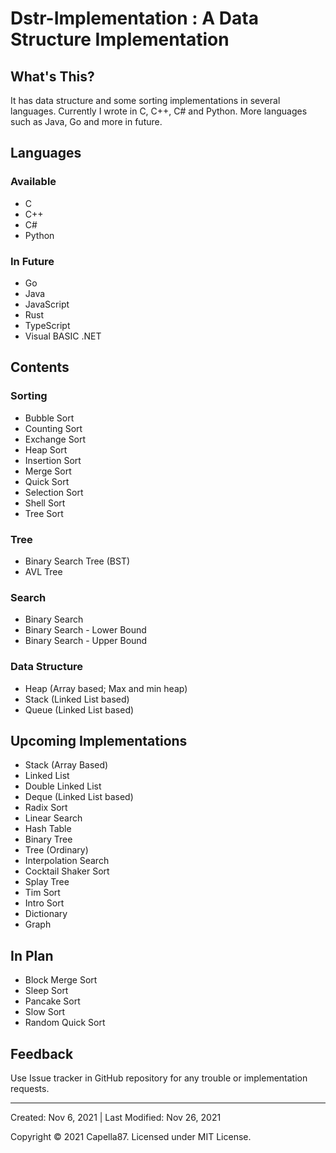 # Dstr-Implementation : A Data Structure Implementation

## What's This?
It has data structure and some sorting implementations in several languages. Currently I wrote in C, C++, C# and Python. More languages such as Java, Go and more in future.

## Languages

### Available
* C
* C++
* C#
* Python

### In Future
* Go
* Java
* JavaScript
* Rust
* TypeScript
* Visual BASIC .NET

## Contents

### Sorting
* Bubble Sort
* Counting Sort
* Exchange Sort
* Heap Sort
* Insertion Sort
* Merge Sort
* Quick Sort
* Selection Sort
* Shell Sort
* Tree Sort

### Tree
* Binary Search Tree (BST)
* AVL Tree

### Search
* Binary Search
* Binary Search - Lower Bound
* Binary Search - Upper Bound

### Data Structure
* Heap (Array based; Max and min heap)
* Stack (Linked List based)
* Queue (Linked List based)

## Upcoming Implementations
* Stack (Array Based)
* Linked List
* Double Linked List
* Deque (Linked List based)
* Radix Sort
* Linear Search
* Hash Table
* Binary Tree
* Tree (Ordinary)
* Interpolation Search
* Cocktail Shaker Sort
* Splay Tree
* Tim Sort
* Intro Sort
* Dictionary
* Graph

## In Plan
* Block Merge Sort
* Sleep Sort
* Pancake Sort
* Slow Sort
* Random Quick Sort

## Feedback
Use Issue tracker in GitHub repository for any trouble or implementation requests.

---

Created: Nov 6, 2021 | Last Modified: Nov 26, 2021

Copyright © 2021 Capella87. Licensed under MIT License.